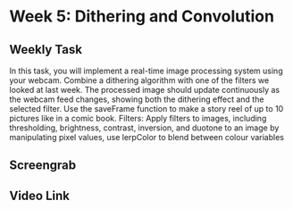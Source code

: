 <h1>Week 5: Dithering and Convolution</h1>

<h2>Weekly Task</h2>
In this task, you will implement a real-time image processing system using your webcam. Combine a dithering algorithm with one of the filters we looked at last week. The processed image should update continuously as the webcam feed changes, showing both the dithering effect and the selected filter. Use the saveFrame function to make a story reel of up to 10 pictures like in a comic book.
Filters: Apply filters to images, including thresholding, brightness, contrast, inversion, and duotone to an image by manipulating pixel values, use lerpColor to blend between colour variables

<h2>Screengrab</h2>

<h2>Video Link</h2>
